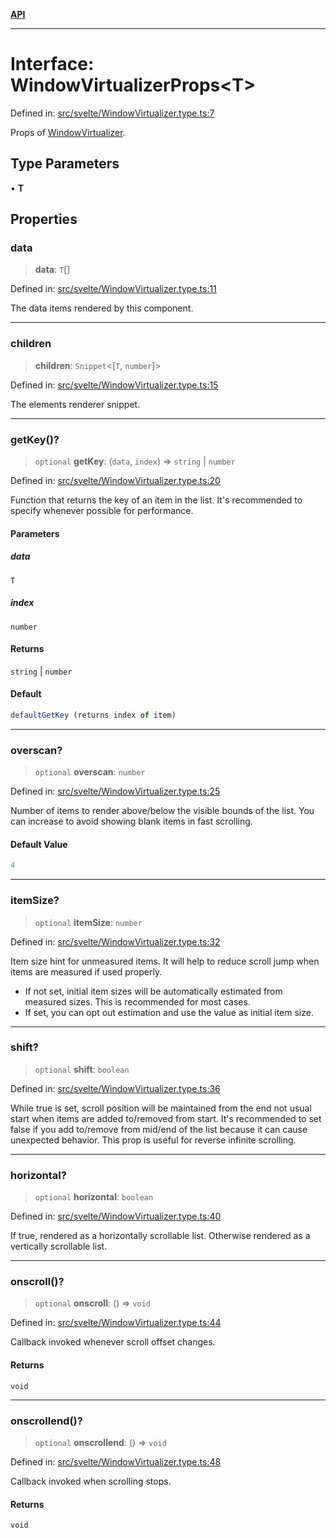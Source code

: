 [**API**](../../API.md)

***

# Interface: WindowVirtualizerProps\<T\>

Defined in: [src/svelte/WindowVirtualizer.type.ts:7](https://github.com/inokawa/virtua/blob/6f0a2cc73821555ca70fe196669f946c5e86c72d/src/svelte/WindowVirtualizer.type.ts#L7)

Props of [WindowVirtualizer](../variables/VList.md).

## Type Parameters

• **T**

## Properties

### data

> **data**: `T`[]

Defined in: [src/svelte/WindowVirtualizer.type.ts:11](https://github.com/inokawa/virtua/blob/6f0a2cc73821555ca70fe196669f946c5e86c72d/src/svelte/WindowVirtualizer.type.ts#L11)

The data items rendered by this component.

***

### children

> **children**: `Snippet`\<\[`T`, `number`\]\>

Defined in: [src/svelte/WindowVirtualizer.type.ts:15](https://github.com/inokawa/virtua/blob/6f0a2cc73821555ca70fe196669f946c5e86c72d/src/svelte/WindowVirtualizer.type.ts#L15)

The elements renderer snippet.

***

### getKey()?

> `optional` **getKey**: (`data`, `index`) => `string` \| `number`

Defined in: [src/svelte/WindowVirtualizer.type.ts:20](https://github.com/inokawa/virtua/blob/6f0a2cc73821555ca70fe196669f946c5e86c72d/src/svelte/WindowVirtualizer.type.ts#L20)

Function that returns the key of an item in the list. It's recommended to specify whenever possible for performance.

#### Parameters

##### data

`T`

##### index

`number`

#### Returns

`string` \| `number`

#### Default

```ts
defaultGetKey (returns index of item)
```

***

### overscan?

> `optional` **overscan**: `number`

Defined in: [src/svelte/WindowVirtualizer.type.ts:25](https://github.com/inokawa/virtua/blob/6f0a2cc73821555ca70fe196669f946c5e86c72d/src/svelte/WindowVirtualizer.type.ts#L25)

Number of items to render above/below the visible bounds of the list. You can increase to avoid showing blank items in fast scrolling.

#### Default Value

```ts
4
```

***

### itemSize?

> `optional` **itemSize**: `number`

Defined in: [src/svelte/WindowVirtualizer.type.ts:32](https://github.com/inokawa/virtua/blob/6f0a2cc73821555ca70fe196669f946c5e86c72d/src/svelte/WindowVirtualizer.type.ts#L32)

Item size hint for unmeasured items. It will help to reduce scroll jump when items are measured if used properly.

- If not set, initial item sizes will be automatically estimated from measured sizes. This is recommended for most cases.
- If set, you can opt out estimation and use the value as initial item size.

***

### shift?

> `optional` **shift**: `boolean`

Defined in: [src/svelte/WindowVirtualizer.type.ts:36](https://github.com/inokawa/virtua/blob/6f0a2cc73821555ca70fe196669f946c5e86c72d/src/svelte/WindowVirtualizer.type.ts#L36)

While true is set, scroll position will be maintained from the end not usual start when items are added to/removed from start. It's recommended to set false if you add to/remove from mid/end of the list because it can cause unexpected behavior. This prop is useful for reverse infinite scrolling.

***

### horizontal?

> `optional` **horizontal**: `boolean`

Defined in: [src/svelte/WindowVirtualizer.type.ts:40](https://github.com/inokawa/virtua/blob/6f0a2cc73821555ca70fe196669f946c5e86c72d/src/svelte/WindowVirtualizer.type.ts#L40)

If true, rendered as a horizontally scrollable list. Otherwise rendered as a vertically scrollable list.

***

### onscroll()?

> `optional` **onscroll**: () => `void`

Defined in: [src/svelte/WindowVirtualizer.type.ts:44](https://github.com/inokawa/virtua/blob/6f0a2cc73821555ca70fe196669f946c5e86c72d/src/svelte/WindowVirtualizer.type.ts#L44)

Callback invoked whenever scroll offset changes.

#### Returns

`void`

***

### onscrollend()?

> `optional` **onscrollend**: () => `void`

Defined in: [src/svelte/WindowVirtualizer.type.ts:48](https://github.com/inokawa/virtua/blob/6f0a2cc73821555ca70fe196669f946c5e86c72d/src/svelte/WindowVirtualizer.type.ts#L48)

Callback invoked when scrolling stops.

#### Returns

`void`
